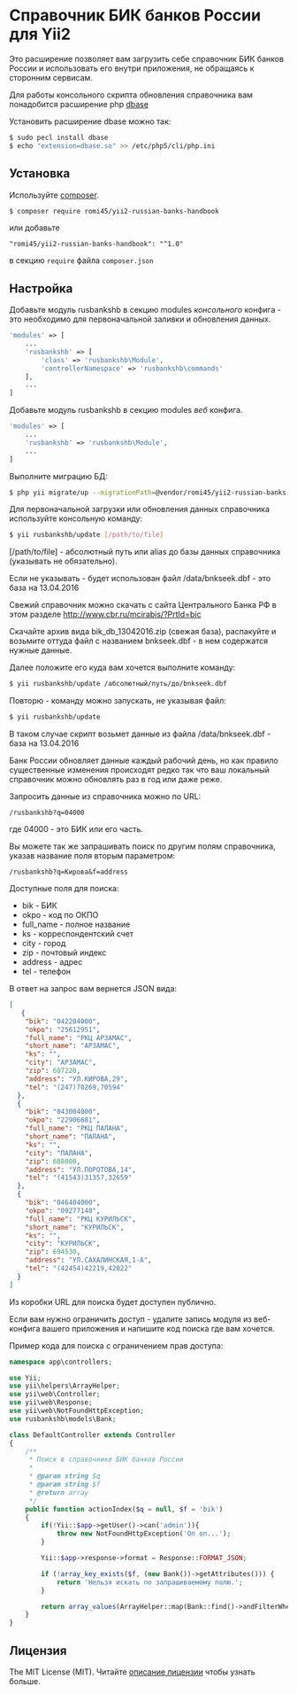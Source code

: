 # Справочник БИК банков России для Yii2

Это расширение позволяет вам загрузить себе справочник БИК банков России и использовать его внутри приложения, не обращаясь к сторонним сервисам.

Для работы консольного скрипта обновления справочника вам понадобится расширение php [dbase](https://pecl.php.net/package/dbase)

Установить расширение dbase можно так:

```bash
$ sudo pecl install dbase
$ echo "extension=dbase.so" >> /etc/php5/cli/php.ini
```
## Установка

Используйте [composer](http://getcomposer.org/download/).

```bash
$ composer require romi45/yii2-russian-banks-handbook
```

или добавьте

```
"romi45/yii2-russian-banks-handbook": "^1.0"
```
в секцию `require` файла `composer.json`


## Настройка

Добавьте модуль rusbankshb в секцию modules *консольного* конфига - это необходимо для первоначальной заливки и обновления данных.

```php
'modules' => [
    ...
    'rusbankshb' => [
        'class' => 'rusbankshb\Module',
        'controllerNamespace' => 'rusbankshb\commands'
    ],
    ...
]
```

Добавьте модуль rusbankshb в секцию modules *веб* конфига.

```php
'modules' => [
    ...
    'rusbankshb' => 'rusbankshb\Module',
    ...
]
```

Выполните миграцию БД:

```bash
$ php yii migrate/up --migrationPath=@vendor/romi45/yii2-russian-banks-handbook/migrations
```


Для первоначальной загрузки или обновления данных справочника используйте консольную команду:

```bash
$ yii rusbankshb/update [/path/to/file]
```

[/path/to/file] - абсолютный путь или alias до базы данных справочника (указывать не обязательно).

Если не указывать - будет использован файл /data/bnkseek.dbf - это база на 13.04.2016



Свежий справочник можно скачать с сайта Центрального Банка РФ в этом разделе http://www.cbr.ru/mcirabis/?PrtId=bic

Скачайте архив вида bik_db_13042016.zip (свежая база), распакуйте и возьмите оттуда файл с названием bnkseek.dbf - в нем содержатся нужные данные.

Далее положите его куда вам хочется выполните команду:

```bash
$ yii rusbankshb/update /абсолютный/путь/до/bnkseek.dbf
```

Повторю - команду можно запускать, не указывая файл:

```bash
$ yii rusbankshb/update
```

В таком случае скрипт возьмет данные из файла /data/bnkseek.dbf - база на 13.04.2016


Банк России обновляет данные каждый рабочий день, но как правило существенные изменения происходят редко так что ваш локальный справочник можно обновлять раз в год или даже реже.



Запросить данные из справочника можно по URL:

```
/rusbankshb?q=04000
```
где 04000 - это БИК или его часть.


Вы можете так же запрашивать поиск по другим полям справочника, указав название поля вторым параметром:

```
/rusbankshb?q=Кирова&f=address
```

Доступные поля для поиска:

* bik - БИК
* okpo - код по ОКПО
* full_name - полное название
* ks - корреспондентский счет
* city - город
* zip - почтовый индекс
* address - адрес
* tel - телефон



В ответ на запрос вам вернется JSON вида:

```json
[
   {
    "bik": "042204000",
    "okpo": "25612951",
    "full_name": "РКЦ АРЗАМАС",
    "short_name": "АРЗАМАС",
    "ks": "",
    "city": "АРЗАМАС",
    "zip": 607220,
    "address": "УЛ.КИРОВА,29",
    "tel": "(247)70269,70594"
  },
  {
    "bik": "043004000",
    "okpo": "22906681",
    "full_name": "РКЦ ПАЛАНА",
    "short_name": "ПАЛАНА",
    "ks": "",
    "city": "ПАЛАНА",
    "zip": 688000,
    "address": "УЛ.ПОРОТОВА,14",
    "tel": "(41543)31357,32659"
  },
  {
    "bik": "046404000",
    "okpo": "09277140",
    "full_name": "РКЦ КУРИЛЬСК",
    "short_name": "КУРИЛЬСК",
    "ks": "",
    "city": "КУРИЛЬСК",
    "zip": 694530,
    "address": "УЛ.САХАЛИНСКАЯ,1-А",
    "tel": "(42454)42219,42022"
  }
]
```


Из коробки URL для поиска будет доступен публично.


Если вам нужно ограничить доступ - удалите запись модуля из веб-конфига вашего приложения и напишите код поиска где вам хочется.


Пример кода для поиска с ограничением прав доступа:

```php
namespace app\controllers;

use Yii;
use yii\helpers\ArrayHelper;
use yii\web\Controller;
use yii\web\Response;
use yii\web\NotFoundHttpException;
use rusbankshb\models\Bank;

class DefaultController extends Controller
{
    /**
     * Поиск в справочнике БИК банков России
     *
     * @param string $q
     * @param string $f
     * @return array
     */
    public function actionIndex($q = null, $f = 'bik')
    {
        if(!Yii::$app->getUser()->can('admin')){
            throw new NotFoundHttpException('Оп оп...');
        }

        Yii::$app->response->format = Response::FORMAT_JSON;

        if (!array_key_exists($f, (new Bank())->getAttributes())) {
            return 'Нельзя искать по запрашиваемому полю.';
        }

        return array_values(ArrayHelper::map(Bank::find()->andFilterWhere(['like', $f, $q])->all(), 'bik', 'attributes'));
    }
}
```


## Лицензия

The MIT License (MIT). Читайте [описание лицензии](LICENSE.md) чтобы узнать больше.
